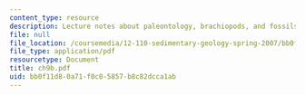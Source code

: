 ```yaml
---
content_type: resource
description: Lecture notes about paleontology, brachiopods, and fossils.
file: null
file_location: /coursemedia/12-110-sedimentary-geology-spring-2007/bb0f11d80a71f0c05857b8c82dcca1ab_ch9b.pdf
file_type: application/pdf
resourcetype: Document
title: ch9b.pdf
uid: bb0f11d8-0a71-f0c0-5857-b8c82dcca1ab
---
```

